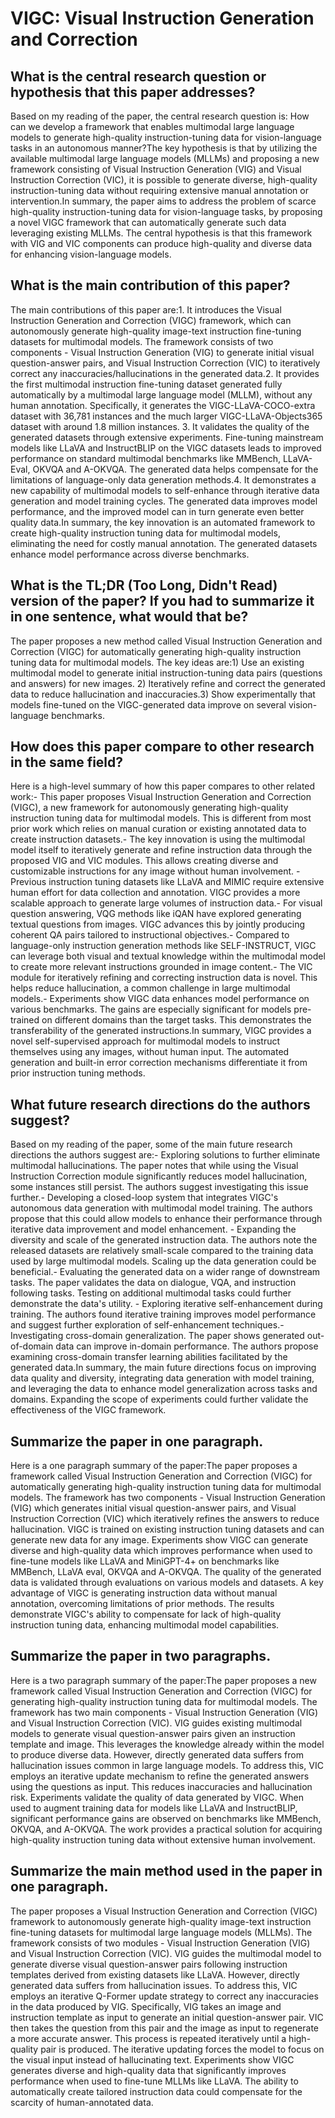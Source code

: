 # VIGC: Visual Instruction Generation and Correction

## What is the central research question or hypothesis that this paper addresses?

Based on my reading of the paper, the central research question is: How can we develop a framework that enables multimodal large language models to generate high-quality instruction-tuning data for vision-language tasks in an autonomous manner?The key hypothesis is that by utilizing the available multimodal large language models (MLLMs) and proposing a new framework consisting of Visual Instruction Generation (VIG) and Visual Instruction Correction (VIC), it is possible to generate diverse, high-quality instruction-tuning data without requiring extensive manual annotation or intervention.In summary, the paper aims to address the problem of scarce high-quality instruction-tuning data for vision-language tasks, by proposing a novel VIGC framework that can automatically generate such data leveraging existing MLLMs. The central hypothesis is that this framework with VIG and VIC components can produce high-quality and diverse data for enhancing vision-language models.


## What is the main contribution of this paper?

The main contributions of this paper are:1. It introduces the Visual Instruction Generation and Correction (VIGC) framework, which can autonomously generate high-quality image-text instruction fine-tuning datasets for multimodal models. The framework consists of two components - Visual Instruction Generation (VIG) to generate initial visual question-answer pairs, and Visual Instruction Correction (VIC) to iteratively correct any inaccuracies/hallucinations in the generated data.2. It provides the first multimodal instruction fine-tuning dataset generated fully automatically by a multimodal large language model (MLLM), without any human annotation. Specifically, it generates the VIGC-LLaVA-COCO-extra dataset with 36,781 instances and the much larger VIGC-LLaVA-Objects365 dataset with around 1.8 million instances. 3. It validates the quality of the generated datasets through extensive experiments. Fine-tuning mainstream models like LLaVA and InstructBLIP on the VIGC datasets leads to improved performance on standard multimodal benchmarks like MMBench, LLaVA-Eval, OKVQA and A-OKVQA. The generated data helps compensate for the limitations of language-only data generation methods.4. It demonstrates a new capability of multimodal models to self-enhance through iterative data generation and model training cycles. The generated data improves model performance, and the improved model can in turn generate even better quality data.In summary, the key innovation is an automated framework to create high-quality instruction tuning data for multimodal models, eliminating the need for costly manual annotation. The generated datasets enhance model performance across diverse benchmarks.


## What is the TL;DR (Too Long, Didn't Read) version of the paper? If you had to summarize it in one sentence, what would that be?

The paper proposes a new method called Visual Instruction Generation and Correction (VIGC) for automatically generating high-quality instruction tuning data for multimodal models. The key ideas are:1) Use an existing multimodal model to generate initial instruction-tuning data pairs (questions and answers) for new images. 2) Iteratively refine and correct the generated data to reduce hallucination and inaccuracies.3) Show experimentally that models fine-tuned on the VIGC-generated data improve on several vision-language benchmarks.


## How does this paper compare to other research in the same field?

Here is a high-level summary of how this paper compares to other related work:- This paper proposes Visual Instruction Generation and Correction (VIGC), a new framework for autonomously generating high-quality instruction tuning data for multimodal models. This is different from most prior work which relies on manual curation or existing annotated data to create instruction datasets.- The key innovation is using the multimodal model itself to iteratively generate and refine instruction data through the proposed VIG and VIC modules. This allows creating diverse and customizable instructions for any image without human involvement. - Previous instruction tuning datasets like LLaVA and MIMIC require extensive human effort for data collection and annotation. VIGC provides a more scalable approach to generate large volumes of instruction data.- For visual question answering, VQG methods like iQAN have explored generating textual questions from images. VIGC advances this by jointly producing coherent QA pairs tailored to instructional objectives.- Compared to language-only instruction generation methods like SELF-INSTRUCT, VIGC can leverage both visual and textual knowledge within the multimodal model to create more relevant instructions grounded in image content.- The VIC module for iteratively refining and correcting instruction data is novel. This helps reduce hallucination, a common challenge in large multimodal models.- Experiments show VIGC data enhances model performance on various benchmarks. The gains are especially significant for models pre-trained on different domains than the target tasks. This demonstrates the transferability of the generated instructions.In summary, VIGC provides a novel self-supervised approach for multimodal models to instruct themselves using any images, without human input. The automated generation and built-in error correction mechanisms differentiate it from prior instruction tuning methods.


## What future research directions do the authors suggest?

Based on my reading of the paper, some of the main future research directions the authors suggest are:- Exploring solutions to further eliminate multimodal hallucinations. The paper notes that while using the Visual Instruction Correction module significantly reduces model hallucination, some instances still persist. The authors suggest investigating this issue further.- Developing a closed-loop system that integrates VIGC's autonomous data generation with multimodal model training. The authors propose that this could allow models to enhance their performance through iterative data improvement and model enhancement. - Expanding the diversity and scale of the generated instruction data. The authors note the released datasets are relatively small-scale compared to the training data used by large multimodal models. Scaling up the data generation could be beneficial.- Evaluating the generated data on a wider range of downstream tasks. The paper validates the data on dialogue, VQA, and instruction following tasks. Testing on additional multimodal tasks could further demonstrate the data's utility. - Exploring iterative self-enhancement during training. The authors found iterative training improves model performance and suggest further exploration of self-enhancement techniques.- Investigating cross-domain generalization. The paper shows generated out-of-domain data can improve in-domain performance. The authors propose examining cross-domain transfer learning abilities facilitated by the generated data.In summary, the main future directions focus on improving data quality and diversity, integrating data generation with model training, and leveraging the data to enhance model generalization across tasks and domains. Expanding the scope of experiments could further validate the effectiveness of the VIGC framework.


## Summarize the paper in one paragraph.

Here is a one paragraph summary of the paper:The paper proposes a framework called Visual Instruction Generation and Correction (VIGC) for automatically generating high-quality instruction tuning data for multimodal models. The framework has two components - Visual Instruction Generation (VIG) which generates initial visual question-answer pairs, and Visual Instruction Correction (VIC) which iteratively refines the answers to reduce hallucination. VIGC is trained on existing instruction tuning datasets and can generate new data for any image. Experiments show VIGC can generate diverse and high-quality data which improves performance when used to fine-tune models like LLaVA and MiniGPT-4+ on benchmarks like MMBench, LLaVA eval, OKVQA and A-OKVQA. The quality of the generated data is validated through evaluations on various models and datasets. A key advantage of VIGC is generating instruction data without manual annotation, overcoming limitations of prior methods. The results demonstrate VIGC's ability to compensate for lack of high-quality instruction tuning data, enhancing multimodal model capabilities.


## Summarize the paper in two paragraphs.

Here is a two paragraph summary of the paper:The paper proposes a new framework called Visual Instruction Generation and Correction (VIGC) for generating high-quality instruction tuning data for multimodal models. The framework has two main components - Visual Instruction Generation (VIG) and Visual Instruction Correction (VIC). VIG guides existing multimodal models to generate visual question-answer pairs given an instruction template and image. This leverages the knowledge already within the model to produce diverse data. However, directly generated data suffers from hallucination issues common in large language models. To address this, VIC employs an iterative update mechanism to refine the generated answers using the questions as input. This reduces inaccuracies and hallucination risk. Experiments validate the quality of data generated by VIGC. When used to augment training data for models like LLaVA and InstructBLIP, significant performance gains are observed on benchmarks like MMBench, OKVQA, and A-OKVQA. The work provides a practical solution for acquiring high-quality instruction tuning data without extensive human involvement.


## Summarize the main method used in the paper in one paragraph.

The paper proposes a Visual Instruction Generation and Correction (VIGC) framework to autonomously generate high-quality image-text instruction fine-tuning datasets for multimodal large language models (MLLMs). The framework consists of two modules - Visual Instruction Generation (VIG) and Visual Instruction Correction (VIC). VIG guides the multimodal model to generate diverse visual question-answer pairs following instruction templates derived from existing datasets like LLaVA. However, directly generated data suffers from hallucination issues. To address this, VIC employs an iterative Q-Former update strategy to correct any inaccuracies in the data produced by VIG. Specifically, VIG takes an image and instruction template as input to generate an initial question-answer pair. VIC then takes the question from this pair and the image as input to regenerate a more accurate answer. This process is repeated iteratively until a high-quality pair is produced. The iterative updating forces the model to focus on the visual input instead of hallucinating text. Experiments show VIGC generates diverse and high-quality data that significantly improves performance when used to fine-tune MLLMs like LLaVA. The ability to automatically create tailored instruction data could compensate for the scarcity of human-annotated data.
